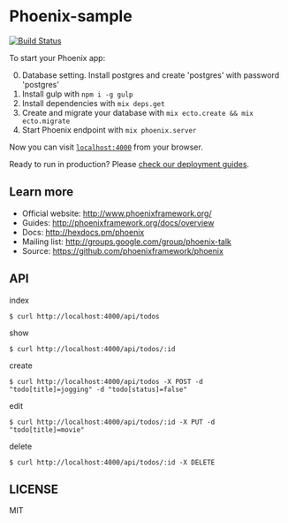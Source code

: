 # Phoenix-sample

[![Build Status](https://travis-ci.org/cncgl/phoenix-todo.svg?branch=master)](https://travis-ci.org/cncgl/phoenix-todo)


To start your Phoenix app:

  0. Database setting. Install postgres and create 'postgres' with password 'postgres'
  1. Install gulp with `npm i -g gulp`
  2. Install dependencies with `mix deps.get`
  3. Create and migrate your database with `mix ecto.create && mix ecto.migrate`
  4. Start Phoenix endpoint with `mix phoenix.server`

Now you can visit [`localhost:4000`](http://localhost:4000) from your browser.

Ready to run in production? Please [check our deployment guides](http://www.phoenixframework.org/docs/deployment).

## Learn more

  * Official website: http://www.phoenixframework.org/
  * Guides: http://phoenixframework.org/docs/overview
  * Docs: http://hexdocs.pm/phoenix
  * Mailing list: http://groups.google.com/group/phoenix-talk
  * Source: https://github.com/phoenixframework/phoenix

## API

index
```
$ curl http://localhost:4000/api/todos
```

show
```
$ curl http://localhost:4000/api/todos/:id
```

create
```
$ curl http://localhost:4000/api/todos -X POST -d "todo[title]=jogging" -d "todo[status]=false"
```

edit
```
$ curl http://localhost:4000/api/todos/:id -X PUT -d "todo[title]=movie"
```

delete
```
$ curl http://localhost:4000/api/todos/:id -X DELETE
```

## LICENSE

MIT
